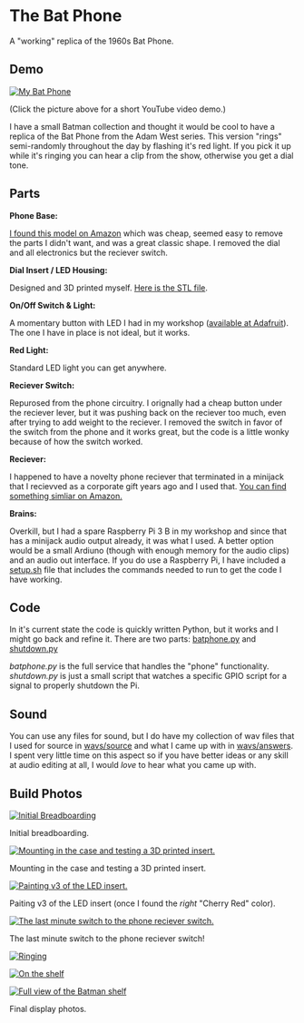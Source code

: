# The Bat Phone

A "working" replica of the 1960s Bat Phone.

## Demo

[![My Bat Phone](/images/batphone_007.jpeg)](https://www.youtube.com/watch?v=4xc30-9TLgI)

(Click the picture above for a short YouTube video demo.)

I have a small Batman collection and thought it would be cool to have a replica of the Bat Phone from the Adam West series. This version "rings" semi-randomly throughout the day by flashing it's red light. If you pick it up while it's ringing you can hear a clip from the show, otherwise you get a dial tone.

## Parts

**Phone Base:** 

[I found this model on Amazon](https://www.amazon.com/dp/B098RYL855/ref=cm_sw_em_r_mt_dp_VS4C6HZS7EKWGHEA6X09?_encoding=UTF8&psc=1) which was cheap, seemed easy to remove the parts I didn't want, and was a great classic shape. I removed the dial and all electronics but the reciever switch.

**Dial Insert / LED Housing:** 

Designed and 3D printed myself. [Here is the STL file](models/bat_phone_insert_v3.stl).

**On/Off Switch & Light:** 

A momentary button with LED I had in my workshop ([available at Adafruit](https://www.adafruit.com/product/1439)). The one I have in place is not ideal, but it works. 

**Red Light:** 

Standard LED light you can get anywhere.

**Reciever Switch:** 

Repurosed from the phone circuitry. I orignally had a cheap button under the reciever lever, but it was pushing back on the reciever too much, even after trying to add weight to the reciever. I removed the switch in favor of the switch from the phone and it works great, but the code is a little wonky because of how the switch worked.

**Reciever:** 

I happened to have a novelty phone reciever that terminated in a minijack that I recievved as a corporate gift years ago and I used that. [You can find something simliar on Amazon.](https://www.amazon.com/CellCase-Telephone-Microphone-Cellphone-Smartphone/dp/B08Y8J5LK5/ref=sr_1_2?crid=2ATWJRB1FSH6M&keywords=red+phone+receiver&qid=1641364342&sprefix=red+phone+receiver+%2Caps%2C120&sr=8-2)

**Brains:** 

Overkill, but I had a spare Raspberry Pi 3 B in my workshop and since that has a minijack audio output already, it was what I used. A better option would be a small Ardiuno (though with enough memory for the audio clips) and an audio out interface. If you do use a Raspberry Pi, I have included a [setup.sh](setup.sh) file that includes the commands needed to run to get the code I have working.

## Code

In it's current state the code is quickly written Python, but it works and I might go back and refine it. There are two parts: [batphone.py](batphone.py) and [shutdown.py](shutdown.py)

_batphone.py_ is the full service that handles the "phone" functionality. _shutdown.py_ is just a small script that watches a specific GPIO script for a signal to properly shutdown the Pi.

## Sound

You can use any files for sound, but I do have my collection of wav files that I used for source in [wavs/source](wavs/source/) and what I came up with in [wavs/answers](wavs/answers). I spent very little time on this aspect so if you have better ideas or any skill at audio editing at all, I would _love_ to hear what you came up with.

## Build Photos

[![Initial Breadboarding](images/batphone_001.jpeg)](images/batphone_001.jpeg)

Initial breadboarding.

[![Mounting in the case and testing a 3D printed insert.](images/batphone_002.jpeg)](images/batphone_002.jpeg)

Mounting in the case and testing a 3D printed insert.

[![Painting v3 of the LED insert.](images/batphone_003.jpeg)](images/batphone_003.jpeg)

Paiting v3 of the LED insert (once I found the _right_ "Cherry Red" color).

[![The last minute switch to the phone reciever switch.](images/batphone_004.jpeg)](images/batphone_004.jpeg)

The last minute switch to the phone reciever switch!

[![Ringing](images/batphone_005.jpeg)](images/batphone_005.jpeg)

[![On the shelf](images/batphone_006.jpeg)](images/batphone_006.jpeg)

[![Full view of the Batman shelf](images/batphone_008.jpeg)](images/batphone_008.jpeg)

Final display photos.
